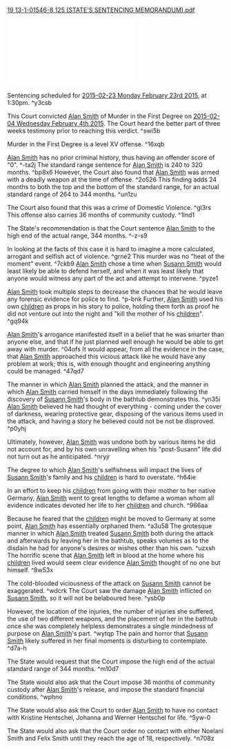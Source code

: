 [19 13-1-01546-8 125 (STATE'S SENTENCING MEMORANDUM).pdf](../../../../assets/attachments/19%2013-1-01546-8%20125%20(STATE'S%20SENTENCING%20MEMORANDUM).pdf)

![19 13-1-01546-8 125 (STATE'S SENTENCING MEMORANDUM).pdf](../../../../assets/attachments/19%2013-1-01546-8%20125%20(STATE'S%20SENTENCING%20MEMORANDUM).pdf)


Sentencing scheduled for [2015-02-23 Monday February 23rd 2015](../../10-19%20Case%20Dates/13%20Investigation%20Dates/2015-02-23%20Monday%20February%2023rd%202015.md), at 1:30pm. ^y3csb

This Court convicted [Alan Smith](../../70-79%20People/72%20Suspects%20and%20People%20of%20Interest/01%20Alan%20Smith.md) of Murder in the First Degree on [2015-02-04 Wednesday February 4th 2015](../../10-19%20Case%20Dates/13%20Investigation%20Dates/2015-02-04%20Wednesday%20February%204th%202015.md). The Court heard the better part of three weeks testimony prior to reaching this verdict. ^swi5b

Murder in the First Degree is a level XV offense. ^16xqb

[Alan Smith](../../70-79%20People/72%20Suspects%20and%20People%20of%20Interest/01%20Alan%20Smith.md) has no prior criminal history, thus having an offender score of "0". ^-ta2j
The standard range sentence for [Alan Smith](../../70-79%20People/72%20Suspects%20and%20People%20of%20Interest/01%20Alan%20Smith.md) is 240 to 320 months. ^bp8x6
However, the Court also found that [Alan Smith](../../70-79%20People/72%20Suspects%20and%20People%20of%20Interest/01%20Alan%20Smith.md) was armed with a deadly weapon at the time of offense. ^2o526
This finding adds 24 months to both the top and the bottom of the standard range, for an actual standard range of 264 to 344 months. ^un1zu

The Court also found that this was a crime of Domestic Violence. ^gl3rs
This offense also carries 36 months of community custody. ^1lnd1

The State's recommendation is that the Court sentence [Alan Smith](../../70-79%20People/72%20Suspects%20and%20People%20of%20Interest/01%20Alan%20Smith.md) to the high end of the actual range, 344 months. ^-z-s9

In looking at the facts of this case it is hard to imagine a more calculated, arrogant and selfish act of violence. ^grne2
This murder was no "heat of the moment" event. ^7ckb9
[Alan Smith](../../70-79%20People/72%20Suspects%20and%20People%20of%20Interest/01%20Alan%20Smith.md) chose a time when [Susann Smith](../../70-79%20People/71%20Victim(s)/01%20Susann%20Smith.md) would least likely be able to defend herself, and when it was least likely that anyone would witness any part of the act and attempt to intervene. ^pyze1

[Alan Smith](../../70-79%20People/72%20Suspects%20and%20People%20of%20Interest/01%20Alan%20Smith.md) took multiple steps to decrease the chances that he would leave any forensic evidence for police to find. ^p-bnk
Further, [Alan Smith](../../70-79%20People/72%20Suspects%20and%20People%20of%20Interest/01%20Alan%20Smith.md) used his own [children](../../70-79%20People/73%20Family%20and%20Friends/07%20Children.md) as props in his story to police, holding them forth as proof he did not venture out into the night and "kill the mother of his [children](../../70-79%20People/73%20Family%20and%20Friends/07%20Children.md)". ^gq94k

[Alan Smith](../../70-79%20People/72%20Suspects%20and%20People%20of%20Interest/01%20Alan%20Smith.md)'s arrogance manifested itself in a belief that he was smarter than anyone else, and that if he just planned well enough he would be able to get away with murder. ^04ofs
It would appear, from all the evidence in the case, that [Alan Smith](../../70-79%20People/72%20Suspects%20and%20People%20of%20Interest/01%20Alan%20Smith.md) approached this vicious attack like he would have any problem at work; this is, with enough thought and engineering anything could be managed. ^47qd7

The manner in which [Alan Smith](../../70-79%20People/72%20Suspects%20and%20People%20of%20Interest/01%20Alan%20Smith.md) planned the attack, and the manner in which [Alan Smith](../../70-79%20People/72%20Suspects%20and%20People%20of%20Interest/01%20Alan%20Smith.md) carried himself in the days immediately following the discovery of [Susann Smith](../../70-79%20People/71%20Victim(s)/01%20Susann%20Smith.md)'s body in the bathtub demonstrates this. ^yn35i
[Alan Smith](../../70-79%20People/72%20Suspects%20and%20People%20of%20Interest/01%20Alan%20Smith.md) believed he had thought of everything - coming under the cover of darkness, wearing protective gear, disposing of the various items used in the attack, and having a story he believed could not be not be disproved. ^p0yhj

Ultimately, however, [Alan Smith](../../70-79%20People/72%20Suspects%20and%20People%20of%20Interest/01%20Alan%20Smith.md) was undone both by various items he did not account for, and by his own unravelling when his "post-Susann" life did not turn out as he anticipated. ^nryjr

The degree to which [Alan Smith](../../70-79%20People/72%20Suspects%20and%20People%20of%20Interest/01%20Alan%20Smith.md)'s selfishness will impact the lives of [Susann Smith](../../70-79%20People/71%20Victim(s)/01%20Susann%20Smith.md)'s family and his [children](../../70-79%20People/73%20Family%20and%20Friends/07%20Children.md) is hard to overstate. ^h64ie

In an effort to keep his [children](../../70-79%20People/73%20Family%20and%20Friends/07%20Children.md) from going with their mother to her native Germany, [Alan Smith](../../70-79%20People/72%20Suspects%20and%20People%20of%20Interest/01%20Alan%20Smith.md) went to great lengths to defame a woman whom all evidence indicates devoted her life to her [children](../../70-79%20People/73%20Family%20and%20Friends/07%20Children.md) and church. ^966aa

Because he feared that the [children](../../70-79%20People/73%20Family%20and%20Friends/07%20Children.md) might be moved to Germany at some point, [Alan Smith](../../70-79%20People/72%20Suspects%20and%20People%20of%20Interest/01%20Alan%20Smith.md) has essentially orphaned them. ^a3u58
The grotesque manner in which [Alan Smith](../../70-79%20People/72%20Suspects%20and%20People%20of%20Interest/01%20Alan%20Smith.md) treated [Susann Smith](../../70-79%20People/71%20Victim(s)/01%20Susann%20Smith.md) both during the attack and afterwards by leaving her in the bathtub, speaks volumes as to the disdain he had for anyone's desires or wishes other than his own. ^uzxsh
The horrific scene that [Alan Smith](../../70-79%20People/72%20Suspects%20and%20People%20of%20Interest/01%20Alan%20Smith.md) left in blood at the home where his [children](../../70-79%20People/73%20Family%20and%20Friends/07%20Children.md) lived would seem clear evidence [Alan Smith](../../70-79%20People/72%20Suspects%20and%20People%20of%20Interest/01%20Alan%20Smith.md) thought of no one but himself. ^8w53x

The cold-blooded viciousness of the attack on [Susann Smith](../../70-79%20People/71%20Victim(s)/01%20Susann%20Smith.md) cannot be exaggerated. ^wdcrk
The Court saw the damage [Alan Smith](../../70-79%20People/72%20Suspects%20and%20People%20of%20Interest/01%20Alan%20Smith.md) inflicted on [Susann Smith](../../70-79%20People/71%20Victim(s)/01%20Susann%20Smith.md), so it will not be belaboured here. ^ysb0p

However, the location of the injuries, the number of injuries she suffered, the use of two different weapons, and the placement of her in the bathtub once she was completely helpless demonstrates a single mindedness of purpose on [Alan Smith](../../70-79%20People/72%20Suspects%20and%20People%20of%20Interest/01%20Alan%20Smith.md)'s part. ^wytqp
The pain and horror that [Susann Smith](../../70-79%20People/71%20Victim(s)/01%20Susann%20Smith.md) likely suffered in her final moments is disturbing to contemplate. ^d7a-h

The State would request that the Court impose the high end of the actual standard range of 344 months. ^m10d7

The State would also ask that the Court impose 36 months of community custody after [Alan Smith](../../70-79%20People/72%20Suspects%20and%20People%20of%20Interest/01%20Alan%20Smith.md)'s release, and impose the standard financial conditions. ^wphno

The State would also ask the Court to order [Alan Smith](../../70-79%20People/72%20Suspects%20and%20People%20of%20Interest/01%20Alan%20Smith.md) to have no contact with Kristine Hentschel, Johanna and Werner Hentschel for life. ^5yw-0

The State would also ask that the Court order no contact with either Noelani Smith and Felix Smith until they reach the age of 18, respectively. ^n708z

